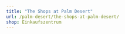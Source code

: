 ```yaml
---
title: "The Shops at Palm Desert"
url: /palm-desert/the-shops-at-palm-desert/
shop: Einkaufszentrum
---
```


